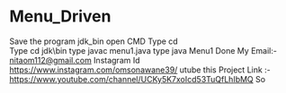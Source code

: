 # Menu_Driven
Save the program jdk_bin
open CMD
Type cd\
Type cd jdk\bin
type javac menu1.java
type java Menu1
Done
My Email:- nitaom112@gmail.com Instagram Id https://www.instagram.com/omsonawane39/ utube this Project Link :- https://www.youtube.com/channel/UCKy5K7xoIcd53TuQfLhIbMQ So

